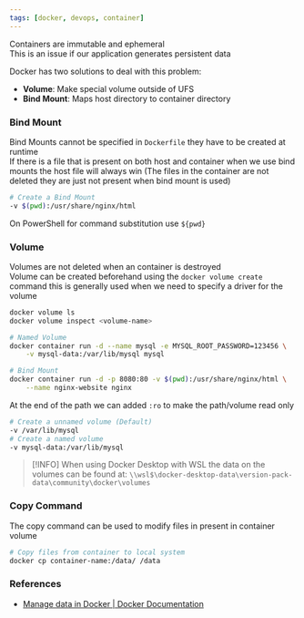 ```yaml
---
tags: [docker, devops, container]
---
```


Containers are immutable and ephemeral  
This is an issue if our application generates persistent data

Docker has two solutions to deal with this problem:

* **Volume**: Make special volume outside of UFS
* **Bind Mount**: Maps host directory to container directory

### Bind Mount

Bind Mounts cannot be specified in `Dockerfile` they have to be created at runtime  
If there is a file that is present on both host and container when we use bind mounts the host file will always win (The files in the container are not deleted they are just not present when bind mount is used)

```bash
# Create a Bind Mount
-v $(pwd):/usr/share/nginx/html
```

On PowerShell for command substitution use `${pwd}`

### Volume

Volumes are not deleted when an container is destroyed  
Volume can be created beforehand using the `docker volume create` command this is generally used when we need to specify a driver for the volume

````bash
docker volume ls
docker volume inspect <volume-name>

# Named Volume
docker container run -d --name mysql -e MYSQL_ROOT_PASSWORD=123456 \
	-v mysql-data:/var/lib/mysql mysql

# Bind Mount
docker container run -d -p 8080:80 -v $(pwd):/usr/share/nginx/html \
	--name nginx-website nginx
````

At the end of the path we can added `:ro` to make the path/volume read only

````bash
# Create a unnamed volume (Default)
-v /var/lib/mysql 
# Create a named volume
-v mysql-data:/var/lib/mysql
````

 > [!INFO]
 > When using Docker Desktop with WSL the data on the volumes can be found at: `\\wsl$\docker-desktop-data\version-pack-data\community\docker\volumes`

### Copy Command

The copy command can be used to modify files in present in container volume

```bash
# Copy files from container to local system
docker cp container-name:/data/ /data
```

### References

- [Manage data in Docker | Docker Documentation](https://docs.docker.com/storage/)
